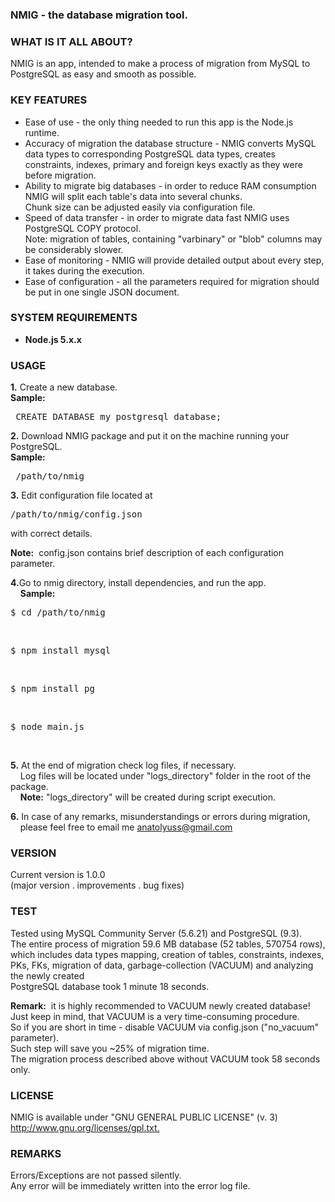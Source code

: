 <h3>NMIG - the database migration tool.</h3>

<h3>WHAT IS IT ALL ABOUT?</h3>
<p>NMIG is an app, intended to make a process of migration
from MySQL to PostgreSQL as easy and smooth as possible.</p>

<h3>KEY FEATURES</h3>
<ul>
<li> Ease of use - the only thing needed to run this app is the Node.js runtime.</li>
<li> Accuracy of migration the database structure - NMIG converts
   MySQL data types to corresponding PostgreSQL data types, creates constraints,
   indexes, primary and foreign keys exactly as they were before migration.</li>

<li>Ability to migrate big databases - in order to reduce RAM consumption NMIG will split each table's data into several chunks. <br />
Chunk size can be adjusted easily via configuration file.</li>

<li> Speed of data transfer - in order to migrate data fast NMIG uses PostgreSQL COPY protocol.<br />
   Note: migration of tables, containing "varbinary" or "blob" columns may be considerably slower.</li>

<li>Ease of monitoring - NMIG will provide detailed output about every step, it takes during the execution.</li>
<li>
 Ease of configuration - all the parameters required for migration should be put in one single JSON document.
 </li>
</ul>

<h3>SYSTEM REQUIREMENTS</h3>
<ul>
<li> <b>Node.js 5.x.x</b></li>
</ul>

<h3>USAGE</h3>
<p><b>1.</b> Create a new database.<br />
   <b>Sample:</b>&nbsp;<pre> CREATE DATABASE my_postgresql_database;</pre></p>

<p><b>2.</b> Download NMIG package and put it on the machine running your PostgreSQL.<br />
   <b>Sample:</b>&nbsp;<pre> /path/to/nmig</pre></p>

<p><b>3.</b> Edit configuration file located at <pre>/path/to/nmig/config.json</pre> with correct details.<br /></p>
   <p><b>Note:</b>&nbsp; config.json contains brief description of each configuration parameter.</p>

<p><b>4.</b>Go to nmig directory, install dependencies, and run the app.<br />
    &nbsp;&nbsp;&nbsp;&nbsp;<b>Sample:</b><br />
    <pre>$ cd /path/to/nmig</pre><br />
    <pre>$ npm install mysql</pre><br />
    <pre>$ npm install pg</pre><br />
    <pre>$ node main.js</pre><br />
    </p>

<p><b>5.</b> At the end of migration check log files, if necessary.<br />&nbsp;&nbsp;&nbsp;
   Log files will be located under "logs_directory" folder in the root of the package.<br />&nbsp;&nbsp;&nbsp;
   <b>Note:</b> "logs_directory" will be created during script execution.</p>


<p><b>6.</b> In case of any remarks, misunderstandings or errors during migration,<br /> &nbsp;&nbsp;&nbsp;
   please feel free to email me
   <a href="mailto:anatolyuss@gmail.com?subject=NMIG">anatolyuss@gmail.com</a></p>

<h3>VERSION</h3>
<p>Current version is 1.0.0<br />
(major version . improvements . bug fixes)</p>


<h3>TEST</h3>
<p>Tested using MySQL Community Server (5.6.21) and PostgreSQL (9.3).<br />
The entire process of migration 59.6 MB database (52 tables, 570754 rows),<br />
which includes data types mapping, creation of tables, constraints, indexes, <br />
PKs, FKs, migration of data, garbage-collection (VACUUM) and analyzing the newly created <br />
PostgreSQL database took 1 minute 18 seconds.</p>
<p>
<b>Remark:</b>&nbsp; it is highly recommended to VACUUM newly created database! <br /> 
Just keep in mind, that VACUUM is a very time-consuming procedure. <br />
So if you are short in time - disable VACUUM via config.json ("no_vacuum" parameter). <br />
Such step will save you ~25% of migration time. <br />
The migration process described above without VACUUM took 58 seconds only.
</p>

<h3>LICENSE</h3>
<p>NMIG is available under "GNU GENERAL PUBLIC LICENSE" (v. 3) <br />
<a href="http://www.gnu.org/licenses/gpl.txt">http://www.gnu.org/licenses/gpl.txt.</a></p>


<h3>REMARKS</h3>
<p>Errors/Exceptions are not passed silently.<br />
Any error will be immediately written into the error log file.</p>
